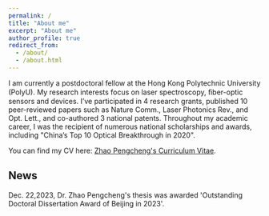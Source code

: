 ```yaml
---
permalink: /
title: "About me"
excerpt: "About me"
author_profile: true
redirect_from: 
  - /about/
  - /about.html
---
```


I am currently a postdoctoral fellow at the Hong Kong Polytechnic University (PolyU). My research interests focus on laser spectroscopy, ﬁber-optic sensors and devices. I’ve participated in 4 research grants, published 10 peer-reviewed papers such as Nature Comm., Laser Photonics Rev., and Opt. Lett., and co-authored 3 national patents. Throughout my academic career, I was the recipient of numerous national scholarships and awards, including "China’s Top 10 Optical Breakthrough in 2020".

You can find my CV here: [Zhao Pengcheng's Curriculum Vitae](../files/Zhao_Pengcheng_CV_en.pdf). 

News
---
Dec. 22,2023, Dr. Zhao Pengcheng's thesis was awarded 'Outstanding Doctoral Dissertation Award of Beijing in 2023'.
